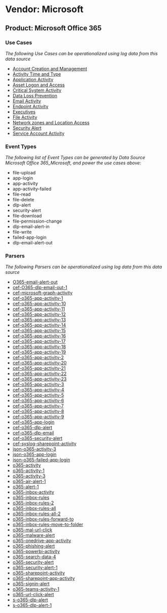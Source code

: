 Vendor: Microsoft
=================
Product: Microsoft Office 365
-----------------------------

### Use Cases

_The following Use Cases can be operationalized using log data from this data source_

* [Account Creation and Management](../UseCases/usecase_account_creation_and_management.md)
* [Activity Time  and Type](../UseCases/usecase_activity_time__and_type.md)
* [Application Activity](../UseCases/usecase_application_activity.md)
* [Asset Logon and Access](../UseCases/usecase_asset_logon_and_access.md)
* [Critical System Activity](../UseCases/usecase_critical_system_activity.md)
* [Data Loss Prevention](../UseCases/usecase_data_loss_prevention.md)
* [Email Activity](../UseCases/usecase_email_activity.md)
* [Endpoint Activity](../UseCases/usecase_endpoint_activity.md)
* [Executives](../UseCases/usecase_executives.md)
* [File Activity](../UseCases/usecase_file_activity.md)
* [Network zones and Location Access](../UseCases/usecase_network_zones_and_location_access.md)
* [Security Alert](../UseCases/usecase_security_alert.md)
* [Service Account Activity](../UseCases/usecase_service_account_activity.md)


### Event Types

_The following list of Event Types can be generated by Data Source Microsoft Office 365_Microsoft, and power the use cases above:_

- file-upload
- app-login
- app-activity
- app-activity-failed
- file-read
- file-delete
- dlp-alert
- security-alert
- file-download
- file-permission-change
- dlp-email-alert-in
- file-write
- failed-app-login
- dlp-email-alert-out


### Parsers

_The following Parsers can be operationalized using log data from this data source_

* [O365-email-alert-out](../Parsers/parserContent_o365-email-alert-out.md)
* [cef-O365-dlp-email-out-1](../Parsers/parserContent_cef-o365-dlp-email-out-1.md)
* [cef-microsoft-graph-activity](../Parsers/parserContent_cef-microsoft-graph-activity.md)
* [cef-o365-app-activity-1](../Parsers/parserContent_cef-o365-app-activity-1.md)
* [cef-o365-app-activity-10](../Parsers/parserContent_cef-o365-app-activity-10.md)
* [cef-o365-app-activity-11](../Parsers/parserContent_cef-o365-app-activity-11.md)
* [cef-o365-app-activity-12](../Parsers/parserContent_cef-o365-app-activity-12.md)
* [cef-o365-app-activity-13](../Parsers/parserContent_cef-o365-app-activity-13.md)
* [cef-o365-app-activity-14](../Parsers/parserContent_cef-o365-app-activity-14.md)
* [cef-o365-app-activity-15](../Parsers/parserContent_cef-o365-app-activity-15.md)
* [cef-o365-app-activity-16](../Parsers/parserContent_cef-o365-app-activity-16.md)
* [cef-o365-app-activity-17](../Parsers/parserContent_cef-o365-app-activity-17.md)
* [cef-o365-app-activity-18](../Parsers/parserContent_cef-o365-app-activity-18.md)
* [cef-o365-app-activity-19](../Parsers/parserContent_cef-o365-app-activity-19.md)
* [cef-o365-app-activity-2](../Parsers/parserContent_cef-o365-app-activity-2.md)
* [cef-o365-app-activity-20](../Parsers/parserContent_cef-o365-app-activity-20.md)
* [cef-o365-app-activity-21](../Parsers/parserContent_cef-o365-app-activity-21.md)
* [cef-o365-app-activity-22](../Parsers/parserContent_cef-o365-app-activity-22.md)
* [cef-o365-app-activity-23](../Parsers/parserContent_cef-o365-app-activity-23.md)
* [cef-o365-app-activity-3](../Parsers/parserContent_cef-o365-app-activity-3.md)
* [cef-o365-app-activity-4](../Parsers/parserContent_cef-o365-app-activity-4.md)
* [cef-o365-app-activity-5](../Parsers/parserContent_cef-o365-app-activity-5.md)
* [cef-o365-app-activity-6](../Parsers/parserContent_cef-o365-app-activity-6.md)
* [cef-o365-app-activity-7](../Parsers/parserContent_cef-o365-app-activity-7.md)
* [cef-o365-app-activity-8](../Parsers/parserContent_cef-o365-app-activity-8.md)
* [cef-o365-app-activity-9](../Parsers/parserContent_cef-o365-app-activity-9.md)
* [cef-o365-app-login](../Parsers/parserContent_cef-o365-app-login.md)
* [cef-o365-dlp-alert](../Parsers/parserContent_cef-o365-dlp-alert.md)
* [cef-o365-dlp-email](../Parsers/parserContent_cef-o365-dlp-email.md)
* [cef-o365-security-alert](../Parsers/parserContent_cef-o365-security-alert.md)
* [cef-syslog-sharepoint-activity](../Parsers/parserContent_cef-syslog-sharepoint-activity.md)
* [json-o365-activity-3](../Parsers/parserContent_json-o365-activity-3.md)
* [json-o365-app-login](../Parsers/parserContent_json-o365-app-login.md)
* [json-o365-failed-app-login](../Parsers/parserContent_json-o365-failed-app-login.md)
* [o365-activity](../Parsers/parserContent_o365-activity.md)
* [o365-activity-1](../Parsers/parserContent_o365-activity-1.md)
* [o365-activity-3](../Parsers/parserContent_o365-activity-3.md)
* [o365-air-alert-1](../Parsers/parserContent_o365-air-alert-1.md)
* [o365-alert-1](../Parsers/parserContent_o365-alert-1.md)
* [o365-inbox-activity](../Parsers/parserContent_o365-inbox-activity.md)
* [o365-inbox-rules](../Parsers/parserContent_o365-inbox-rules.md)
* [o365-inbox-rules-2](../Parsers/parserContent_o365-inbox-rules-2.md)
* [o365-inbox-rules-all](../Parsers/parserContent_o365-inbox-rules-all.md)
* [o365-inbox-rules-all-2](../Parsers/parserContent_o365-inbox-rules-all-2.md)
* [o365-inbox-rules-forward-to](../Parsers/parserContent_o365-inbox-rules-forward-to.md)
* [o365-inbox-rules-move-to-folder](../Parsers/parserContent_o365-inbox-rules-move-to-folder.md)
* [o365-mal-url-click](../Parsers/parserContent_o365-mal-url-click.md)
* [o365-malware-alert](../Parsers/parserContent_o365-malware-alert.md)
* [o365-onedrive-app-activity](../Parsers/parserContent_o365-onedrive-app-activity.md)
* [o365-phishing-alert](../Parsers/parserContent_o365-phishing-alert.md)
* [o365-powerbi-activity](../Parsers/parserContent_o365-powerbi-activity.md)
* [o365-search-data-4](../Parsers/parserContent_o365-search-data-4.md)
* [o365-security-alert](../Parsers/parserContent_o365-security-alert.md)
* [o365-security-alert-1](../Parsers/parserContent_o365-security-alert-1.md)
* [o365-sharepoint-activity](../Parsers/parserContent_o365-sharepoint-activity.md)
* [o365-sharepoint-app-activity](../Parsers/parserContent_o365-sharepoint-app-activity.md)
* [o365-signin-alert](../Parsers/parserContent_o365-signin-alert.md)
* [o365-teams-activity-1](../Parsers/parserContent_o365-teams-activity-1.md)
* [o365-url-click-alert](../Parsers/parserContent_o365-url-click-alert.md)
* [s-o365-dlp-alert](../Parsers/parserContent_s-o365-dlp-alert.md)
* [s-o365-dlp-alert-1](../Parsers/parserContent_s-o365-dlp-alert-1.md)
